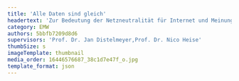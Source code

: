 ```yaml
---
title: 'Alle Daten sind gleich'
headertext: 'Zur Bedeutung der Netzneutralität für Internet und Meinungsfreiheit'
category: EMW
authors: 5bbfb7209d8d6
supervisors: 'Prof. Dr. Jan Distelmeyer,Prof. Dr. Nico Heise'
thumbSize: s
imageTemplate: thumbnail
media_order: 16446576687_38c1d7e47f_o.jpg
template_format: json
---
```


